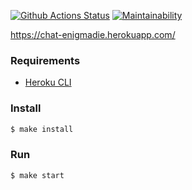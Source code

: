 [![Github Actions Status](https://github.com/Enigmadie/frontend-project-lvl4/workflows/enigmadie-chat%20CI/badge.svg)](https://github.com/Enigmadie/frontend-project-lvl4/actions)
[![Maintainability](https://api.codeclimate.com/v1/badges/55243dfe1e8bf5b67f45/maintainability)](https://codeclimate.com/github/Enigmadie/frontend-project-lvl4/maintainability)

https://chat-enigmadie.herokuapp.com/

### Requirements

* [Heroku CLI](https://devcenter.heroku.com/articles/heroku-cli)

### Install

```sh
$ make install
```

### Run

```sh
$ make start
```
